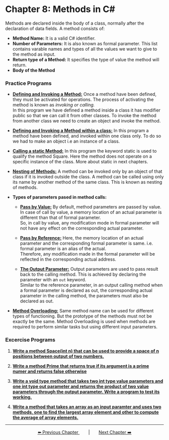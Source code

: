 # Chapter 8: Methods in C#

Methods are declared inside the body of a class, normally after the declaration of data fields. A method consists of:
- **Method Name:** It is a valid C# identifier.
- **Number of Parameters:** It is also known as formal parameter. This list contains varable names and types of all the values we want to give to the method as input.
- **Return type of a Method:** It specifies the type of value the method will return.
- **Body of the Method**

### Practice Programs
- **[Defining and Invoking a Method:](./Practice/Program1_0.cs)** Once a method have been defined, they must be activated for operations. The process of activating the method is known as *invoking or calling.* <br>In this program we have defined a method inside a class it has modifier public so that we can call it from other classes. To invoke the method from another class we need to create an object and invoke the method.

- **[Defining and Invoking a Method within a class:](./Practice/Program1_1.cs.cs)** In this program a method have been defined, and invoked within one class only. To do so we had to make an object i.e an instance of a class.

- **[Calling a static Method:](./Practice/Program2.cs)** In this program the keyword static is used to qualify the method Square. Here the method does not operate on a specific instance of the class. More about static in next chapters.

- **[Nesting of Methods:](./Practice/Program3.cs)** A method can be invoked only by an object of that class if it is invoked outside the class. A method can be called using only its name by another method of the same class. This is known as nesting of methods.

- **Types of parameters pased in method calls:**
    - **[Pass by Value:](./Practice/Program4.cs)** By default, method parameters are passed by value. In case of call by value, a memory location of an actual parameter is different than that of formal parameter.<br>So, in call by value, any modification mode in formal parameter will not have any effect on the corresponding actual parameter.

    - **[Pass by Reference:](./Practice/Program5.cs)** Here, the memory location of an actual parameter and the corresponding formal parameter is same. i.e. formal parameter is an alias of the actual.<br>Therefore, any modification made in the formal parameter will be reflected in the corresponding actual address. 

    - **[The Output Parameter:](./Practice/Program6.cs)** Output parameters are used to pass result back to the calling method. This is achieved by declaring the parameter with an `out` keyword.<br>Similar to the reference parameter, in an output calling method when a formal parameter is declared as out, the corresponding actual parameter in the calling method, the parameters must also be declared as out.

- **[Method Overloading:](./Practice/Program7.cs)** Same method name can be used for different types of functioning. But the prototype of the methods must not be exactly be the same. Method Overloading is used when methods are required to perform similar tasks but using different input parameters. 

### Excercise Programs
1. **[Write a method Space(int n) that can be used to provide a space of n positions between output of two numbers.](./Excercise/8_8.cs)**

2. **[Write a method Prime that returns true if its argument is a prime numer and returns false otherwise](./Excercise/8_10.cs)**

3. **[Write a void type method that takes two int type value parameters and one int type out parameter and returns the product of two value parameters through the output parameter. Write a program to test its working.](./Excercise/8_11.cs)**

4. **[Write a method that takes an array as an input paramter and uses two methods, one to find the largest array element and other to compute the average of array elements.](./Excercise/8_15.cs)**


---
<p align="center"><a href="../Chapter_7/">⬅️ Previous Chapter </a>&emsp;&emsp;|&emsp;&emsp;<a  href="../Chapter_9/">Next Chapter ➡️</a></p>

